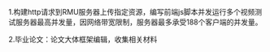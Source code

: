 1.构建http请求到RMU服务器上传指定资源，编写前端js脚本并发运行多个视频测试服务器最高并发量，因网络带宽限制，服务器最多承受188个客户端的并发量。

2.毕业论文：论文大体框架编辑，收集相关材料